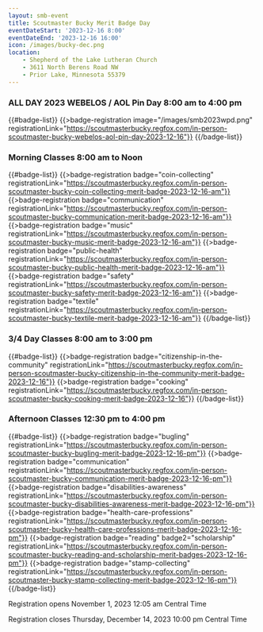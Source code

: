 ```yaml
---
layout: smb-event
title: Scoutmaster Bucky Merit Badge Day
eventDateStart: '2023-12-16 8:00'
eventDateEnd: '2023-12-16 16:00'
icon: /images/bucky-dec.png
location:
    - Shepherd of the Lake Lutheran Church
    - 3611 North Berens Road NW
    - Prior Lake, Minnesota 55379
---
```


### ALL DAY 2023 WEBELOS / AOL Pin Day 8:00 am to 4:00 pm

{{#badge-list}}
{{>badge-registration image="/images/smb2023wpd.png" registrationLink="https://scoutmasterbucky.regfox.com/in-person-scoutmaster-bucky-webelos-aol-pin-day-2023-12-16"}}
{{/badge-list}}

### Morning Classes 8:00 am to Noon

{{#badge-list}}
{{>badge-registration badge="coin-collecting" registrationLink="https://scoutmasterbucky.regfox.com/in-person-scoutmaster-bucky-coin-collecting-merit-badge-2023-12-16-am"}}
{{>badge-registration badge="communication" registrationLink="https://scoutmasterbucky.regfox.com/in-person-scoutmaster-bucky-communication-merit-badge-2023-12-16-am"}}
{{>badge-registration badge="music" registrationLink="https://scoutmasterbucky.regfox.com/in-person-scoutmaster-bucky-music-merit-badge-2023-12-16-am"}}
{{>badge-registration badge="public-health" registrationLink="https://scoutmasterbucky.regfox.com/in-person-scoutmaster-bucky-public-health-merit-badge-2023-12-16-am"}}
{{>badge-registration badge="safety" registrationLink="https://scoutmasterbucky.regfox.com/in-person-scoutmaster-bucky-safety-merit-badge-2023-12-16-am"}}
{{>badge-registration badge="textile" registrationLink="https://scoutmasterbucky.regfox.com/in-person-scoutmaster-bucky-textile-merit-badge-2023-12-16-am"}}
{{/badge-list}}

### 3/4 Day Classes 8:00 am to 3:00 pm

{{#badge-list}}
{{>badge-registration badge="citizenship-in-the-community" registrationLink="https://scoutmasterbucky.regfox.com/in-person-scoutmaster-bucky-citizenship-in-the-community-merit-badge-2023-12-16"}}
{{>badge-registration badge="cooking" registrationLink="https://scoutmasterbucky.regfox.com/in-person-scoutmaster-bucky-cooking-merit-badge-2023-12-16"}}
{{/badge-list}}

### Afternoon Classes 12:30 pm to 4:00 pm

{{#badge-list}}
{{>badge-registration badge="bugling" registrationLink="https://scoutmasterbucky.regfox.com/in-person-scoutmaster-bucky-bugling-merit-badge-2023-12-16-pm"}}
{{>badge-registration badge="communication" registrationLink="https://scoutmasterbucky.regfox.com/in-person-scoutmaster-bucky-communication-merit-badge-2023-12-16-pm"}}
{{>badge-registration badge="disabilities-awareness" registrationLink="https://scoutmasterbucky.regfox.com/in-person-scoutmaster-bucky-disabilities-awareness-merit-badge-2023-12-16-pm"}}
{{>badge-registration badge="health-care-professions" registrationLink="https://scoutmasterbucky.regfox.com/in-person-scoutmaster-bucky-health-care-professions-merit-badge-2023-12-16-pm"}}
{{>badge-registration badge="reading" badge2="scholarship" registrationLink="https://scoutmasterbucky.regfox.com/in-person-scoutmaster-bucky-reading-and-scholarship-merit-badges-2023-12-16-pm"}}
{{>badge-registration badge="stamp-collecting" registrationLink="https://scoutmasterbucky.regfox.com/in-person-scoutmaster-bucky-stamp-collecting-merit-badge-2023-12-16-pm"}}
{{/badge-list}}




Registration opens November 1, 2023 12:05 am Central Time

Registration closes Thursday, December 14, 2023 10:00 pm Central Time